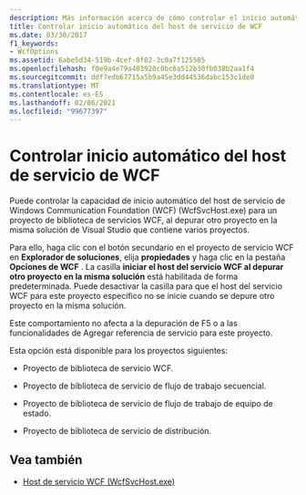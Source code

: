 ```yaml
---
description: Más información acerca de cómo controlar el inicio automático del host de servicio WCF
title: Controlar inicio automático del host de servicio de WCF
ms.date: 03/30/2017
f1_keywords:
- WcfOptions
ms.assetid: 6abe5d34-519b-4cef-8f02-3c0a7f125585
ms.openlocfilehash: f0e9a4e79a403920c0bc6a512b30fb038b2aa1f4
ms.sourcegitcommit: ddf7edb67715a5b9a45e3dd44536dabc153c1de0
ms.translationtype: MT
ms.contentlocale: es-ES
ms.lasthandoff: 02/06/2021
ms.locfileid: "99677397"
---
```

# <a name="controlling-auto-launching-of-wcf-service-host"></a>Controlar inicio automático del host de servicio de WCF

Puede controlar la capacidad de inicio automático del host de servicio de Windows Communication Foundation (WCF) (WcfSvcHost.exe) para un proyecto de biblioteca de servicios WCF, al depurar otro proyecto en la misma solución de Visual Studio que contiene varios proyectos.  
  
 Para ello, haga clic con el botón secundario en el proyecto de servicio WCF en **Explorador de soluciones**, elija **propiedades** y haga clic en la pestaña **Opciones de WCF** . La casilla **iniciar el host del servicio WCF al depurar otro proyecto en la misma solución** está habilitada de forma predeterminada. Puede desactivar la casilla para que el host del servicio WCF para este proyecto específico no se inicie cuando se depure otro proyecto en la misma solución.  
  
 Este comportamiento no afecta a la depuración de F5 o a las funcionalidades de Agregar referencia de servicio para este proyecto.  
  
 Esta opción está disponible para los proyectos siguientes:  
  
- Proyecto de biblioteca de servicio WCF.  
  
- Proyecto de biblioteca de servicio de flujo de trabajo secuencial.  
  
- Proyecto de biblioteca de servicio de flujo de trabajo de equipo de estado.  
  
- Proyecto de biblioteca de servicio de distribución.  
  
## <a name="see-also"></a>Vea también

- [Host de servicio WCF (WcfSvcHost.exe)](wcf-service-host-wcfsvchost-exe.md)
